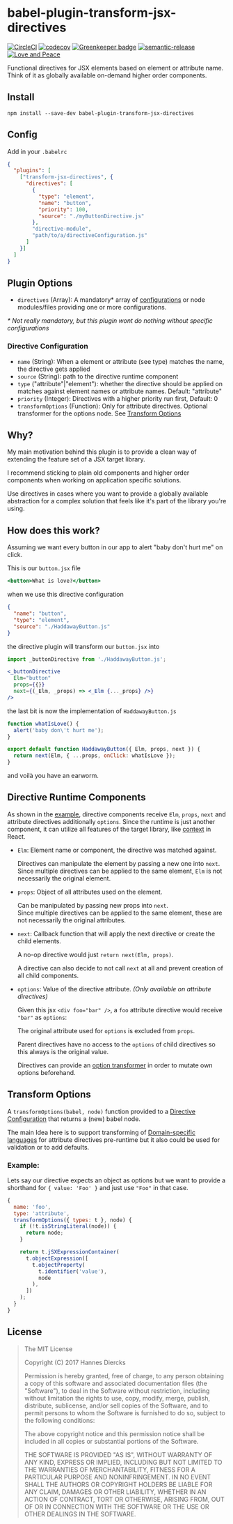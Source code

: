 # babel-plugin-transform-jsx-directives

[![CircleCI](https://circleci.com/gh/Xiphe/babel-plugin-transform-jsx-directives/tree/master.svg?style=shield)](https://circleci.com/gh/Xiphe/babel-plugin-transform-jsx-directives/tree/master)
[![codecov](https://codecov.io/gh/Xiphe/babel-plugin-transform-jsx-directives/branch/master/graph/badge.svg)](https://codecov.io/gh/Xiphe/babel-plugin-transform-jsx-directives)
[![Greenkeeper badge](https://badges.greenkeeper.io/Xiphe/babel-plugin-transform-jsx-directives.svg)](https://greenkeeper.io/)
[![semantic-release](https://img.shields.io/badge/%20%20%F0%9F%93%A6%F0%9F%9A%80-semantic--release-e10079.svg)](https://github.com/semantic-release/semantic-release)
[![Love and Peace](http://love-and-peace.github.io/love-and-peace/badges/base/v1.0.svg)](https://github.com/love-and-peace/love-and-peace/blob/master/versions/base/v1.0/en.md)

Functional directives for JSX elements based on element or attribute name.  
Think of it as globally available on-demand higher order components.

## Install

`npm install --save-dev babel-plugin-transform-jsx-directives`

## Config

Add in your `.babelrc`

```json
{
  "plugins": [
    ["transform-jsx-directives", {
      "directives": [
        {
          "type": "element",
          "name": "button",
          "priority": 100,
          "source": "./myButtonDirective.js"
        },
        "directive-module",
        "path/to/a/directiveConfiguration.js"
      ]
    }]
  ]
}
```

## Plugin Options

 - `directives` (Array): A mandatory* array of [configurations](#directive-configuration)
   or node modules/files providing one or more configurations.

_* Not really mandatory, but this plugin wont do nothing without specific configurations_

### Directive Configuration

 - `name` (String): When a element or attribute (see type) matches the name,
   the directive gets applied
 - `source` (String): path to the directive runtime component
 - `type` ("attribute"|"element"): whether the directive should be applied
   on matches against element names or attribute names. Default: "attribute"
 - `priority` (Integer): Directives with a higher priority run first, Default: 0
 - `transformOptions` (Function): Only for attribute directives. Optional transformer
   for the options node. See [Transform Options](#transform-options)


## Why?

My main motivation behind this plugin is to provide a clean way of 
extending the feature set of a JSX target library.

I recommend sticking to plain old components and higher order components
when working on application specific solutions.

Use directives in cases where you want to provide a globally available
abstraction for a complex solution that feels like it's part of the 
library you're using.


## How does this work?

Assuming we want every button in our app to alert "baby don't hurt me" on click.

This is our `button.jsx` file

```jsx
<button>What is love?</button>
```

when we use this directive configuration

```json
{
  "name": "button",
  "type": "element",
  "source": "./HaddawayButton.js"
}
```

the directive plugin will transform our `button.jsx` into

```jsx
import _buttonDirective from './HaddawayButton.js';

<_buttonDirective
  Elm="button"
  props={{}}
  next={(_Elm, _props) => <_Elm {..._props} />}
/>
```

the last bit is now the implementation of `HaddawayButton.js`

```jsx
function whatIsLove() {
  alert('baby don\'t hurt me');
}

export default function HaddawayButton({ Elm, props, next }) {
  return next(Elm, { ...props, onClick: whatIsLove });
} 
```

and voilà you have an earworm.



## Directive Runtime Components

As shown in the [example](#How–does–this-work), directive components
receive `Elm`, `props`, `next` and attribute directives additionally `options`.
Since the runtime is just another component, it can utilize all features of the
target library, like [context](https://facebook.github.io/react/docs/context.html) in React.

- `Elm`: Element name or component, the directive was matched against.

  Directives can manipulate the element by passing a new one into `next`.   
  Since multiple directives can be applied to the same element, `Elm` is not necessarily
  the original element.

- `props`: Object of all attributes used on the element.

  Can be manipulated by passing new props into `next`.  
  Since multiple directives can be applied to the same element, these are not necessarily
  the original attributes.

- `next`: Callback function that will apply the next directive or create the child elements.

  A no-op directive would just `return next(Elm, props)`.  

  A directive can also decide to not call `next` at all and prevent creation
  of all child components.

- `options`: Value of the directive attribute. _(Only available on attribute directives)_

  Given this jsx `<div foo="bar" />`, a `foo` attribute directive would receive
  `"bar"` as `options`:

  The original attribute used for `options` is excluded from `props`.

  Parent directives have no access to the `options` of child directives
  so this always is the original value.

  Directives can provide an [option transformer](#transform-options) in order to
  mutate own options beforehand.


## Transform Options

A `transformOptions(babel, node)` function provided to a [Directive Configuration](#directive-configuration) that returns a (new) babel node.

The main Idea here is to support transforming of [Domain-specific languages](https://en.wikipedia.org/wiki/Domain-specific_language)
for attribute directives pre-runtime but it also could be used for validation or to add defaults.

### Example:

Lets say our directive expects an object as options but we want to provide a 
shorthand for `{ value: 'Foo' }` and just use `"Foo"` in that case.

```js
{
  name: 'foo',
  type: 'attribute',
  transformOptions({ types: t }, node) {
    if (!t.isStringLiteral(node)) {
      return node;
    }

    return t.jSXExpressionContainer(
      t.objectExpression([
        t.objectProperty(
          t.identifier('value'),
          node
        ),
      ])
    );
  }
}
```


License
-------

> The MIT License
> 
> Copyright (C) 2017 Hannes Diercks
>
> Permission is hereby granted, free of charge, to any person obtaining a copy of
> this software and associated documentation files (the "Software"), to deal in
> the Software without restriction, including without limitation the rights to
> use, copy, modify, merge, publish, distribute, sublicense, and/or sell copies
> of the Software, and to permit persons to whom the Software is furnished to do
> so, subject to the following conditions:
>
> The above copyright notice and this permission notice shall be included in all
> copies or substantial portions of the Software.
>
> THE SOFTWARE IS PROVIDED "AS IS", WITHOUT WARRANTY OF ANY KIND, EXPRESS OR
> IMPLIED, INCLUDING BUT NOT LIMITED TO THE WARRANTIES OF MERCHANTABILITY, FITNESS
> FOR A PARTICULAR PURPOSE AND NONINFRINGEMENT. IN NO EVENT SHALL THE AUTHORS OR
> COPYRIGHT HOLDERS BE LIABLE FOR ANY CLAIM, DAMAGES OR OTHER LIABILITY, WHETHER
> IN AN ACTION OF CONTRACT, TORT OR OTHERWISE, ARISING FROM, OUT OF OR IN
> CONNECTION WITH THE SOFTWARE OR THE USE OR OTHER DEALINGS IN THE SOFTWARE.
